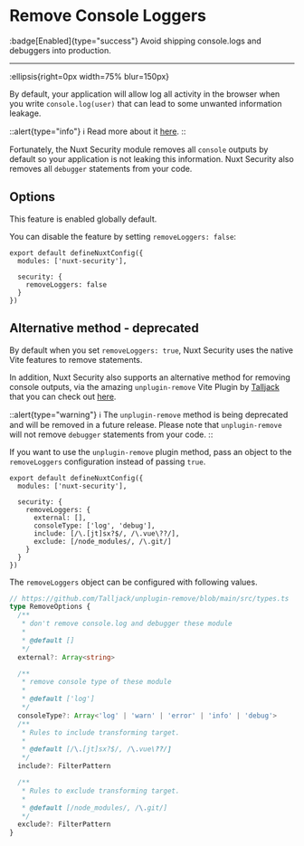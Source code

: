 # Remove Console Loggers

:badge[Enabled]{type="success"} Avoid shipping console.logs and debuggers into production.

---

:ellipsis{right=0px width=75% blur=150px}

By default, your application will allow log all activity in the browser when you write `console.log(user)` that can lead to some unwanted information leakage.

::alert{type="info"}
ℹ Read more about it [here](https://cheatsheetseries.owasp.org/cheatsheets/Logging_Cheat_Sheet.html#data-to-exclude).
::

Fortunately, the Nuxt Security module removes all `console` outputs by default so your application is not leaking this information.
Nuxt Security also removes all `debugger` statements from your code.

## Options

This feature is enabled globally default.

You can disable the feature by setting `removeLoggers: false`:

```js{}[nuxt.config.ts]
export default defineNuxtConfig({
  modules: ['nuxt-security'],

  security: {
    removeLoggers: false
  }
})
```

## Alternative method - deprecated

By default when you set `removeLoggers: true`, Nuxt Security uses the native Vite features to remove statements.

In addition, Nuxt Security also supports an alternative method for removing console outputs, via the amazing `unplugin-remove` Vite Plugin by [Talljack](https://github.com/Talljack) that you can check out [here](https://github.com/Talljack/unplugin-remove).

::alert{type="warning"}
ℹ The `unplugin-remove` method is being deprecated and will be removed in a future release.
Please note that `unplugin-remove` will not remove `debugger` statements from your code.
::

If you want to use the `unplugin-remove` plugin method, pass an object to the `removeLoggers` configuration instead of passing `true`.

```js{}[nuxt.config.ts]
export default defineNuxtConfig({
  modules: ['nuxt-security'],

  security: {
    removeLoggers: {
      external: [],
      consoleType: ['log', 'debug'],
      include: [/\.[jt]sx?$/, /\.vue\??/],
      exclude: [/node_modules/, /\.git/]
    }
  }
})
```

The `removeLoggers` object can be configured with following values.

```ts
// https://github.com/Talljack/unplugin-remove/blob/main/src/types.ts
type RemoveOptions {
  /**
   * don't remove console.log and debugger these module
   *
   * @default []
   */
  external?: Array<string>

  /**
   * remove console type of these module
   *
   * @default ['log']
   */
  consoleType?: Array<'log' | 'warn' | 'error' | 'info' | 'debug'>
  /**
   * Rules to include transforming target.
   *
   * @default [/\.[jt]sx?$/, /\.vue\??/]
   */
  include?: FilterPattern

  /**
   * Rules to exclude transforming target.
   *
   * @default [/node_modules/, /\.git/]
   */
  exclude?: FilterPattern
}
```
